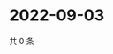 # 2022-09-03

共 0 条

<!-- BEGIN WEIBO -->
<!-- 最后更新时间 Sat Sep 03 2022 05:13:49 GMT+0800 (China Standard Time) -->

<!-- END WEIBO -->
